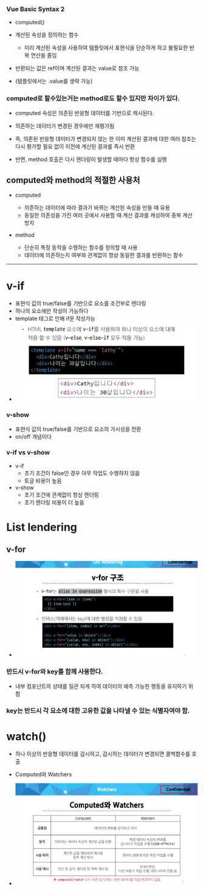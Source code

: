 ### Vue Basic Syntax 2

- computed()
- 계산된 속성을 정의하는 함수
  - 미리 계산된 속성을 사용하여 템플릿에서 표현식을 단순하게 하고 불필요한 반복 연산을 줄임

- 반환되는 값은 ref이며 계산된 결과는 value로 참조 가능
- (템플릿에서는 .value를 생략 가능)

### computed로 할수있는거는 method로도 할수 있지만 차이가 있다.
- computed 속성은 의존된 반응형 데이터를 기반으로 캐시된다.
- 의존하는 데이터가 변경된 경우에만 재평가됨
- 즉, 의존된 반응형 데이터가 변경되지 않는 한  이미 계산된 결과에 대한 여러 참조는 다시 평가할 필요 없이 이전에 계산된 결과를 즉시 반환

- 반면, method 호출은 다시 렌더링이 발생할 때마다 항상 함수를 실행



## computed와 method의 적절한 사용처
- computed
  - 의존하는 데이터에 따라 결과가 바뀌는 계산된 속성을 만들 때 유용
  - 동일한 의존성을 가진 여러 곳에서 사용할 때 계산 결과를 캐싱하여 중복 계산 방지

- method
  - 단순히 특정 동작을 수행하는 함수를 정의할 때 사용
  - 데이터에 의존하는지 여부와 관계없이 항상 동일한 결과를 반환하는 함수

---

# v-if
- 표현식 값의 true/false를 기반으로 요소를 조건부로 렌더링
- 하나의 요소에만 작성이 가능하다
- template 태그로 인해 if문 작성가능
- ![Alt text](image.png)
### v-show
- 표현식 값의 true/false를 기반으로 요소의 가시성을 전환
- on/off 개념이다

### v-if vs v-show
- v-if 
  - 초기 조건이 false인 경우 아무 작업도 수행하지 않음
  - 토글 비용이 높음
- v-show
  - 초기 조건에 관계없이 항상 렌더링
  - 초기 렌더링 비용이 더 높음


# List lendering

## v-for

- ![Alt text](image-1.png)

### 반드시 v-for와 key를 함께 사용한다.
- 내부 컴포넌트의 상태를 일관 되게 하여 데이터의 예측 가능한 행동을 유지하기 위함

### key는 반드시 각 요소에 대한 **고유한 값을 나타낼 수 있는 식별자**여야 함.

# watch()
- 하나 이상의 반응형 데이터를 감시하고, 감시하는 데이터가 변경되면 콜백함수를 호출


- Computed와 Watchers
- ![Alt text](image-2.png)